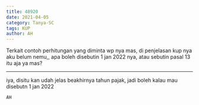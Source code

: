 ```yaml
---
title: 48920
date: 2021-04-05
category: Tanya-SC
tags: KUP
author: AH
---
```


Terkait contoh perhitungan yang diminta wp nya mas, di penjelasan kup nya aku belum nemu,, apa boleh disebutin 1 jan 2022 nya, atau sebutin pasal 13 itu aja ya mas?

---

iya, disitu kan udah jelas beakhirnya tahun pajak, jadi boleh kalau mau disebutn 1 jan 2022

`AH`
